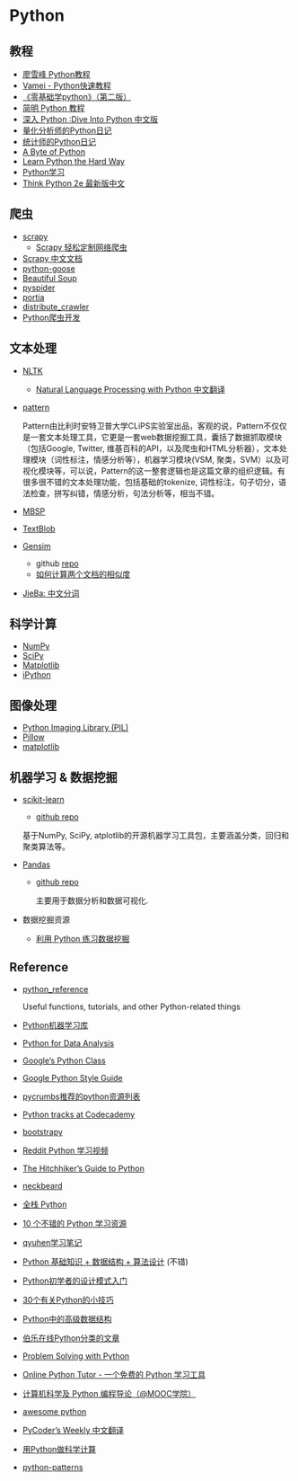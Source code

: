 # Python

## 教程
- [廖雪峰 Python教程](http://www.liaoxuefeng.com/wiki/001374738125095c955c1e6d8bb493182103fac9270762a000)
- [Vamei - Python快速教程](http://www.cnblogs.com/vamei/archive/2012/09/13/2682778.html)
- [《零基础学python》（第二版）](https://github.com/qiwsir/StarterLearningPython)
- [简明 Python 教程](http://woodpecker.org.cn/abyteofpython_cn/chinese/index.html)
- [深入 Python :Dive Into Python 中文版](http://woodpecker.org.cn/diveintopython/toc/index.html)
- [量化分析师的Python日记](https://app.wmcloud.com/mercury/community/share/54c89443f9f06c276f651a52)
- [统计师的Python日记](http://mp.weixin.qq.com/s?__biz=MjM5MDEzNDAyNQ==&mid=200997042&idx=1&sn=99b0f9426d5c6f1d7eda975aafcdc284&3rd=MzA3MDU4NTYzMw==&scene=6#rd)
- [A Byte of Python](http://www.swaroopch.com/notes/python/)
- [Learn Python the Hard Way](http://learnpythonthehardway.org/book/)
- [Python学习](http://www.cnblogs.com/feeland/category/667460.html)
- [Think Python 2e 最新版中文](http://codingpy.com/books/thinkpython2/index.html)

## 爬虫
- [scrapy](https://github.com/scrapy/scrapy)
  * [Scrapy 轻松定制网络爬虫](http://blog.pluskid.org/?p=366)
- [Scrapy 中文文档](http://scrapy-chs.readthedocs.org/zh_CN/latest/index.html)
- [python-goose](https://github.com/grangier/python-goose)
- [Beautiful Soup](http://www.crummy.com/software/BeautifulSoup/)
- [pyspider](https://github.com/binux/pyspider)
- [portia](https://github.com/scrapinghub/portia)
- [distribute_crawler](https://github.com/gnemoug/distribute_crawler)
- [Python爬虫开发](http://www.freebuf.com/news/special/96763.html)

## 文本处理
- [NLTK](http://www.nltk.org/)
  * [Natural Language Processing with Python 中文翻译](http://www.52nlp.cn/%E6%8E%A8%E8%8D%90%EF%BC%8D%E7%94%A8python%E8%BF%9B%E8%A1%8C%E8%87%AA%E7%84%B6%E8%AF%AD%E8%A8%80%E5%A4%84%E7%90%86%EF%BC%8D%E4%B8%AD%E6%96%87%E7%BF%BB%E8%AF%91-nltk%E9%85%8D%E5%A5%97%E4%B9%A6)
- [pattern](http://www.clips.ua.ac.be/pattern)

    Pattern由比利时安特卫普大学CLiPS实验室出品，客观的说，Pattern不仅仅是一套文本处理工具，它更是一套web数据挖掘工具，囊括了数据抓取模块（包括Google, Twitter, 维基百科的API，以及爬虫和HTML分析器），文本处理模块（词性标注，情感分析等），机器学习模块(VSM, 聚类，SVM）以及可视化模块等，可以说，Pattern的这一整套逻辑也是这篇文章的组织逻辑。有很多很不错的文本处理功能，包括基础的tokenize, 词性标注，句子切分，语法检查，拼写纠错，情感分析，句法分析等，相当不错。

- [MBSP](http://www.clips.ua.ac.be/pages/MBSP)
- [TextBlob](http://textblob.readthedocs.org/en/dev/)
- [Gensim](http://radimrehurek.com/gensim/index.html)
  * github [repo](https://github.com/piskvorky/gensim)
  * [如何计算两个文档的相似度](http://www.52nlp.cn/%E5%A6%82%E4%BD%95%E8%AE%A1%E7%AE%97%E4%B8%A4%E4%B8%AA%E6%96%87%E6%A1%A3%E7%9A%84%E7%9B%B8%E4%BC%BC%E5%BA%A6%E4%B8%80)
- [JieBa: 中文分词](https://github.com/fxsjy/jieba)

## 科学计算
- [NumPy](http://www.numpy.org/)
- [SciPy](http://www.scipy.org/)
- [Matplotlib](http://matplotlib.org/)
- [iPython](http://ipython.org/)

## 图像处理
- [Python Imaging Library (PIL)](http://www.pythonware.com/products/pil/)
- [Pillow](https://github.com/python-pillow/Pillow)
- [matplotlib](http://matplotlib.org/)

## 机器学习 & 数据挖掘
- [scikit-learn](http://scikit-learn.org/)
  * [github repo](https://github.com/scikit-learn/scikit-learn)

  基于NumPy, SciPy, atplotlib的开源机器学习工具包，主要涵盖分类，回归和聚类算法等。

- [Pandas](http://pandas.pydata.org/)
  * [github repo](https://github.com/pydata/pandas)

    主要用于数据分析和数据可视化.

- 数据挖掘资源
  * [利用 Python 练习数据挖掘](http://python.jobbole.com/83563/)

## Reference
- [python_reference](https://github.com/rasbt/python_reference)

    Useful functions, tutorials, and other Python-related things

- [Python机器学习库](http://qxde01.blog.163.com/blog/static/67335744201368101922991/)
- [Python for Data Analysis](http://bin.sc/Readings/Programming/Python/Python%20for%20Data%20Analysis/Python_for_Data_Analysis.pdf)
- [Google’s Python Class](https://developers.google.com/edu/python/)
- [Google Python Style Guide](http://google-styleguide.googlecode.com/svn/trunk/pyguide.html)
- [pycrumbs推荐的python资源列表](https://github.com/kirang89/pycrumbs/blob/master/pycrumbs.md)
- [Python tracks at Codecademy](http://www.codecademy.com/tracks/python)
- [bootstrapy](https://github.com/kirang89/bootstrapy)
- [Reddit Python 学习视频](http://www.reddit.com/r/Python/comments/1rs7ub/what_are_some_mustwatch_python_videos/)
- [The Hitchhiker’s Guide to Python](http://docs.python-guide.org/en/latest/)
- [neckbeard](https://www.neckbeardrepublic.com/)
- [全栈 Python](http://www.fullstackpython.com/)
- [10 个不错的 Python 学习资源](http://codecondo.com/10-ways-to-learn-python/)
- [qyuhen学习笔记](https://github.com/qyuhen/book)
- [Python 基础知识 + 数据结构 + 算法设计](http://hujiaweibujidao.github.io/python/) (不错)
- [Python初学者的设计模式入门](http://blog.jobbole.com/62023/)
- [30个有关Python的小技巧](http://blog.jobbole.com/63320/)
- [Python中的高级数据结构](http://blog.jobbole.com/65218/)
- [伯乐在线Python分类的文章](http://blog.jobbole.com/category/python/)
- [Problem Solving with Python](http://interactivepython.org/courselib/static/pythonds/index.html)
- [Online Python Tutor - 一个免费的 Python 学习工具](http://www.pythontutor.com/)
- [ 计算机科学及 Python 编程导论（@MOOC学院）](http://mooc.guokr.com/course/244/Introduction-to-Computer-Science-and-Programming-Using-Python/)
- [awesome python](https://github.com/vinta/awesome-python)
- [PyCoder’s Weekly 中文翻译](http://pycoders-weekly-chinese.readthedocs.org/en/latest/index.html)
- [用Python做科学计算](http://sebug.net/paper/books/scipydoc/index.html)
- [python-patterns](https://github.com/faif/python-patterns)